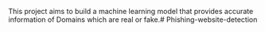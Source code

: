 This project aims to build a machine learning model that provides accurate
information of Domains which are real or fake.# Phishing-website-detection
